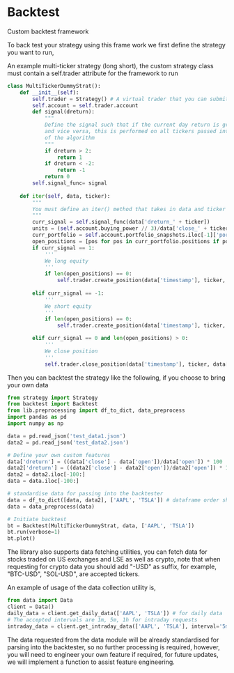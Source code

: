 # Backtest

Custom backtest framework

To back test your strategy using this frame work we first define the strategy you want to run,

An example multi-ticker strategy (long short), the custom strategy class must contain a self.trader attribute for the framework to run

```python
class MultiTickerDummyStrat():
    def __init__(self):
        self.trader = Strategy() # A virtual trader that you can submit orders and contains information about the portfolio it manages, you MUST DEFINE THIS AS 'self.trader'
        self.account = self.trader.account
        def signal(dreturn):
            """
            Define the signal such that if the current day return is greater than 2% we open long position,
            and vice versa, this is performed on all tickers passed into the iter function, which runs, 1 iteration
            of the algorithm
            """
            if dreturn > 2:
                return 1
            if dreturn < -2:
                return -1
            return 0
        self.signal_func= signal
    
    def iter(self, data, ticker):
        """
        You must define an iter() method that takes in data and ticker (only 1 ticker) for 1 iteration of algorithm on 1 ticker
        """
        curr_signal = self.signal_func(data['dreturn_' + ticker])
        units = (self.account.buying_power // 3)/data['close_' + ticker]
        curr_portfolio = self.account.portfolio_snapshots.iloc[-1]['portfolio']
        open_positions = [pos for pos in curr_portfolio.positions if pos.symbol == ticker and pos.status == 'open']
        if curr_signal == 1:
            '''
            We long equity
            '''
            if len(open_positions) == 0:
                self.trader.create_position(data['timestamp'], ticker, units, data['close_'+ticker])
        
        elif curr_signal == -1:
            '''
            We short equity
            '''
            if len(open_positions) == 0:
                self.trader.create_position(data['timestamp'], ticker, -units, data['close_'+ticker])

        elif curr_signal == 0 and len(open_positions) > 0:
            '''
            We close position
            '''
            self.trader.close_position(data['timestamp'], ticker, data['close_'+ticker])
```

Then you can backtest the strategy like the following, if you choose to bring your own data

```python
from strategy import Strategy
from backtest import Backtest
from lib.preprocessing import df_to_dict, data_preprocess
import pandas as pd
import numpy as np

data = pd.read_json('test_data1.json')
data2 = pd.read_json('test_data2.json')

# Define your own custom features
data['dreturn'] = ((data['close'] - data['open'])/data['open']) * 100
data2['dreturn'] = ((data2['close'] - data2['open'])/data2['open']) * 100
data2 = data2.iloc[-100:]
data = data.iloc[-100:]

# standardise data for passing into the backtester
data = df_to_dict([data, data2], ['AAPL', 'TSLA']) # dataframe order should align with ticker list order
data = data_preprocess(data)

# Initiate backtest
bt = Backtest(MultiTickerDummyStrat, data, ['AAPL', 'TSLA'])
bt.run(verbose=1)
bt.plot()
```



The library also supports data fetching utilities, you can fetch data for stocks traded on US exchanges and LSE as well as crypto, note that when requesting for crypto data you should add "-USD" as suffix, for example, "BTC-USD", "SOL-USD", are accepted tickers.

An example of usage of the data collection utility is,

```python
from data import Data
client = Data()
daily_data = client.get_daily_data(['AAPL', 'TSLA']) # for daily data
# The accepted intervals are 1m, 5m, 1h for intraday requests
intraday_data = client.get_intraday_data(['AAPL', 'TSLA'], interval='5m') # for intraday data
```

The data requested from the data module will be already standardised for parsing into the backtester, so no further processing is required, however, you will need to engineer your own feature if required, for future updates, we will implement a function to assist feature engineering.
